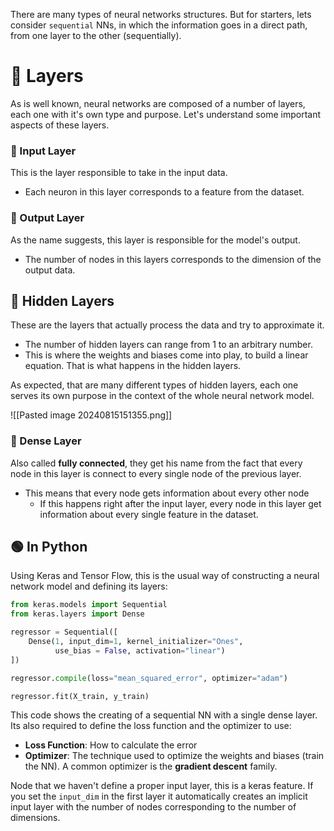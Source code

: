 There are many types of neural networks structures. But for starters, lets consider `sequential` NNs, in which the information goes in a direct path, from one layer to the other (sequentially).

# 🔵 Layers
As is well known, neural networks are composed of a number of layers, each one with it's own type and purpose. Let's understand some important aspects of these layers.

### 🔹 Input Layer
This is the layer responsible to take in the input data. 
- Each neuron in this layer corresponds to a feature from the dataset. 

### 🔹 Output Layer
As the name suggests, this layer is responsible for the model's output. 
- The number of nodes in this layers corresponds to the dimension of the output data.

## 🔷 Hidden Layers
These are the layers that actually process the data and try to approximate it. 
- The number of hidden layers can range from 1 to an arbitrary number.
- This is where the weights and biases come into play, to build a linear equation. That is what happens in the hidden layers.

As expected, that are many different types of hidden layers, each one serves its own purpose in the context of the whole neural network model.

![[Pasted image 20240815151355.png]]
### 🔹 Dense Layer
Also called **fully connected**, they get his name from the fact that every node in this layer is connect to every single node of the previous layer. 
- This means that every node gets information about every other node 
	- If this happens right after the input layer, every node in this layer get information about every single feature in the dataset. 


## 🟢 In Python
Using Keras and Tensor Flow, this is the usual way of constructing a neural network model and defining its layers:

```python
from keras.models import Sequential
from keras.layers import Dense

regressor = Sequential([
    Dense(1, input_dim=1, kernel_initializer="Ones",
          use_bias = False, activation="linear")
])

regressor.compile(loss="mean_squared_error", optimizer="adam")

regressor.fit(X_train, y_train)
```

This code shows the creating of a sequential NN with a single dense layer. Its also required to define the loss function and the optimizer to use:
- **Loss Function**: How to calculate the error
- **Optimizer**: The technique used to optimize the weights and biases (train the NN). A common optimizer is the **gradient descent** family.

Node that we haven't define a proper input layer, this is a keras feature. If you set the `input_dim` in the first layer it automatically creates an implicit input layer with the number of nodes corresponding to the number of dimensions.